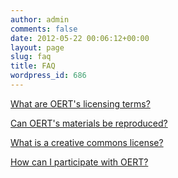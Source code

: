 ```yaml
---
author: admin
comments: false
date: 2012-05-22 00:06:12+00:00
layout: page
slug: faq
title: FAQ
wordpress_id: 686
---
```


[What are OERT's licensing terms?](http://www.oert.org/en/faq/what-are-oerts-licensing-terms/)




[Can OERT's materials be reproduced?](http://www.oert.org/en/faq/can-oerts-materials-be-reproduced/)




[What is a creative commons license?](http://www.oert.org/en/faq/what-is-a-creative-commons-license/)




[How can I participate with OERT?](http://www.oert.org/en/faq/how-can-i-participate-with-oert/)

